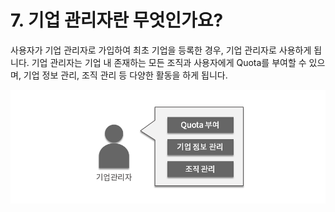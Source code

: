 # 7. 기업 관리자란 무엇인가요?

사용자가 기업 관리자로 가입하여 최초 기업을 등록한 경우, 기업 관리자로 사용하게 됩니다. 기업 관리자는 기업 내 존재하는 모든 조직과 사용자에게 Quota를 부여할 수 있으며, 기업 정보 관리, 조직 관리 등 다양한 활동을 하게 됩니다.

![](../.gitbook/assets/image%20%2878%29.png)

